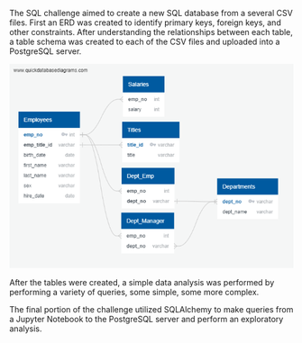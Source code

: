 The SQL challenge aimed to create a new SQL database from a several CSV files. First an ERD was created to identify primary keys, foreign keys, and other constraints. After understanding the relationships between each table, a table schema was created to each of the CSV files and uploaded into a PostgreSQL server. 

![table.png](ERD.png)


After the tables were created, a simple data analysis was performed by performing a variety of queries, some simple, some more complex.

The final portion of the challenge utilized SQLAlchemy to make queries from a Jupyter Notebook to the PostgreSQL server and perform an exploratory analysis. 


